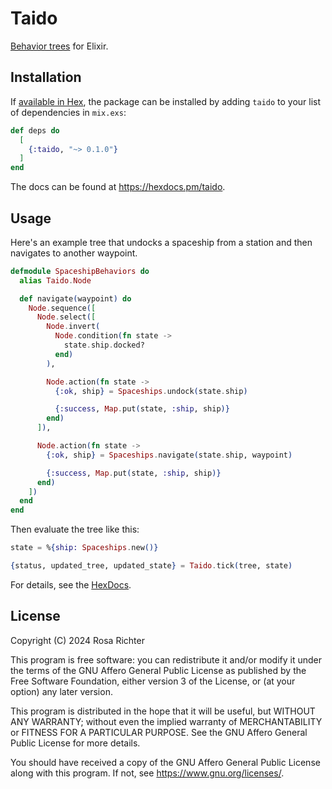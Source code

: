 # Taido

[Behavior trees](https://en.wikipedia.org/wiki/Behavior_tree_(artificial_intelligence,_robotics_and_control))
for Elixir.

## Installation

If [available in Hex](https://hex.pm/docs/publish), the package can be installed
by adding `taido` to your list of dependencies in `mix.exs`:

```elixir
def deps do
  [
    {:taido, "~> 0.1.0"}
  ]
end
```

The docs can be found at <https://hexdocs.pm/taido>.

## Usage

Here's an example tree that undocks a spaceship from a station and then navigates to another waypoint.

```elixir
defmodule SpaceshipBehaviors do
  alias Taido.Node

  def navigate(waypoint) do
    Node.sequence([
      Node.select([
        Node.invert(
          Node.condition(fn state ->
            state.ship.docked?
          end)
        ),

        Node.action(fn state ->
          {:ok, ship} = Spaceships.undock(state.ship)

          {:success, Map.put(state, :ship, ship)}
        end)
      ]),

      Node.action(fn state ->
        {:ok, ship} = Spaceships.navigate(state.ship, waypoint)

        {:success, Map.put(state, :ship, ship)}
      end)
    ])
  end
end
```

Then evaluate the tree like this:

```elixir
state = %{ship: Spaceships.new()}

{status, updated_tree, updated_state} = Taido.tick(tree, state)
```

For details, see the [HexDocs].

[HexDocs]: https://hexdocs.pm/taido

## License

Copyright (C) 2024 Rosa Richter

This program is free software: you can redistribute it and/or modify
it under the terms of the GNU Affero General Public License as
published by the Free Software Foundation, either version 3 of the
License, or (at your option) any later version.

This program is distributed in the hope that it will be useful,
but WITHOUT ANY WARRANTY; without even the implied warranty of
MERCHANTABILITY or FITNESS FOR A PARTICULAR PURPOSE.  See the
GNU Affero General Public License for more details.

You should have received a copy of the GNU Affero General Public License
along with this program.  If not, see <https://www.gnu.org/licenses/>.
